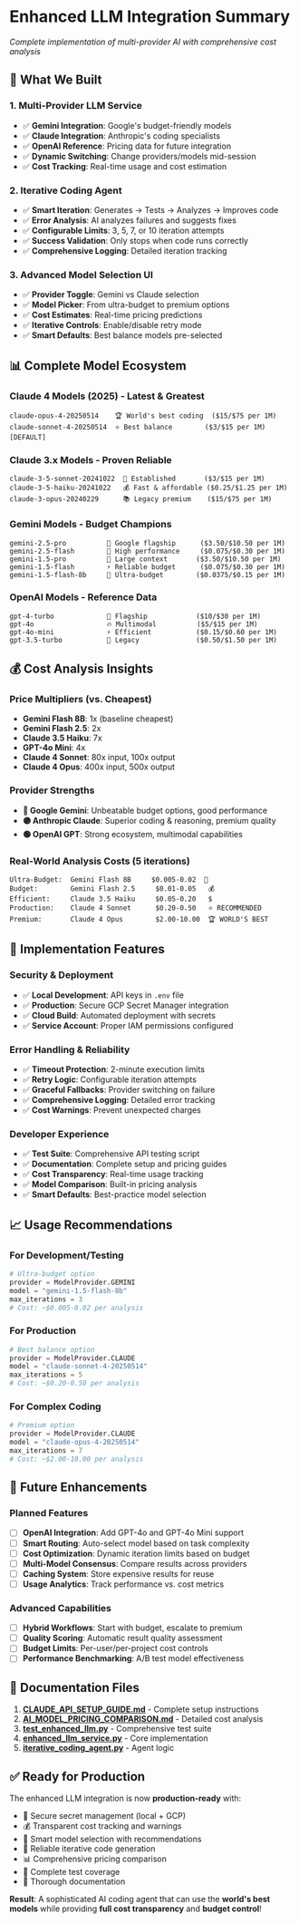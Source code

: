 # Enhanced LLM Integration Summary
*Complete implementation of multi-provider AI with comprehensive cost analysis*

## 🎯 What We Built

### 1. **Multi-Provider LLM Service**
- ✅ **Gemini Integration**: Google's budget-friendly models
- ✅ **Claude Integration**: Anthropic's coding specialists  
- ✅ **OpenAI Reference**: Pricing data for future integration
- ✅ **Dynamic Switching**: Change providers/models mid-session
- ✅ **Cost Tracking**: Real-time usage and cost estimation

### 2. **Iterative Coding Agent**
- ✅ **Smart Iteration**: Generates → Tests → Analyzes → Improves code
- ✅ **Error Analysis**: AI analyzes failures and suggests fixes
- ✅ **Configurable Limits**: 3, 5, 7, or 10 iteration attempts
- ✅ **Success Validation**: Only stops when code runs correctly
- ✅ **Comprehensive Logging**: Detailed iteration tracking

### 3. **Advanced Model Selection UI**
- ✅ **Provider Toggle**: Gemini vs Claude selection
- ✅ **Model Picker**: From ultra-budget to premium options
- ✅ **Cost Estimates**: Real-time pricing predictions
- ✅ **Iterative Controls**: Enable/disable retry mode
- ✅ **Smart Defaults**: Best balance models pre-selected

## 📊 Complete Model Ecosystem

### **Claude 4 Models (2025) - Latest & Greatest**
```
claude-opus-4-20250514    🏆 World's best coding  ($15/$75 per 1M)
claude-sonnet-4-20250514  ⭐ Best balance        ($3/$15 per 1M)  [DEFAULT]
```

### **Claude 3.x Models - Proven Reliable**
```
claude-3-5-sonnet-20241022  💪 Established       ($3/$15 per 1M)
claude-3-5-haiku-20241022   💰 Fast & affordable ($0.25/$1.25 per 1M)
claude-3-opus-20240229      📚 Legacy premium    ($15/$75 per 1M)
```

### **Gemini Models - Budget Champions**
```
gemini-2.5-pro          🧠 Google flagship      ($3.50/$10.50 per 1M)
gemini-2.5-flash        🚀 High performance     ($0.075/$0.30 per 1M)
gemini-1.5-pro          📖 Large context       ($3.50/$10.50 per 1M)
gemini-1.5-flash        ⚡ Reliable budget      ($0.075/$0.30 per 1M)
gemini-1.5-flash-8b     💸 Ultra-budget        ($0.0375/$0.15 per 1M)
```

### **OpenAI Models - Reference Data**
```
gpt-4-turbo             🤖 Flagship            ($10/$30 per 1M)
gpt-4o                  🔥 Multimodal          ($5/$15 per 1M)
gpt-4o-mini             ⚡ Efficient           ($0.15/$0.60 per 1M)
gpt-3.5-turbo           📱 Legacy              ($0.50/$1.50 per 1M)
```

## 💰 Cost Analysis Insights

### **Price Multipliers (vs. Cheapest)**
- **Gemini Flash 8B**: 1x (baseline cheapest)
- **Gemini Flash 2.5**: 2x
- **Claude 3.5 Haiku**: 7x  
- **GPT-4o Mini**: 4x
- **Claude 4 Sonnet**: 80x input, 100x output
- **Claude 4 Opus**: 400x input, 500x output

### **Provider Strengths**
- **🔵 Google Gemini**: Unbeatable budget options, good performance
- **🟣 Anthropic Claude**: Superior coding & reasoning, premium quality
- **🟢 OpenAI GPT**: Strong ecosystem, multimodal capabilities

### **Real-World Analysis Costs (5 iterations)**
```
Ultra-Budget:  Gemini Flash 8B     $0.005-0.02  💸
Budget:        Gemini Flash 2.5     $0.01-0.05   💰
Efficient:     Claude 3.5 Haiku     $0.05-0.20   $
Production:    Claude 4 Sonnet      $0.20-0.50   ⭐ RECOMMENDED
Premium:       Claude 4 Opus        $2.00-10.00  🏆 WORLD'S BEST
```

## 🚀 Implementation Features

### **Security & Deployment**
- ✅ **Local Development**: API keys in `.env` file
- ✅ **Production**: Secure GCP Secret Manager integration
- ✅ **Cloud Build**: Automated deployment with secrets
- ✅ **Service Account**: Proper IAM permissions configured

### **Error Handling & Reliability**
- ✅ **Timeout Protection**: 2-minute execution limits
- ✅ **Retry Logic**: Configurable iteration attempts
- ✅ **Graceful Fallbacks**: Provider switching on failure
- ✅ **Comprehensive Logging**: Detailed error tracking
- ✅ **Cost Warnings**: Prevent unexpected charges

### **Developer Experience**
- ✅ **Test Suite**: Comprehensive API testing script
- ✅ **Documentation**: Complete setup and pricing guides
- ✅ **Cost Transparency**: Real-time usage tracking
- ✅ **Model Comparison**: Built-in pricing analysis
- ✅ **Smart Defaults**: Best-practice model selection

## 📈 Usage Recommendations

### **For Development/Testing**
```python
# Ultra-budget option
provider = ModelProvider.GEMINI
model = "gemini-1.5-flash-8b"
max_iterations = 3
# Cost: ~$0.005-0.02 per analysis
```

### **For Production**
```python
# Best balance option
provider = ModelProvider.CLAUDE  
model = "claude-sonnet-4-20250514"
max_iterations = 5
# Cost: ~$0.20-0.50 per analysis
```

### **For Complex Coding**
```python
# Premium option
provider = ModelProvider.CLAUDE
model = "claude-opus-4-20250514" 
max_iterations = 7
# Cost: ~$2.00-10.00 per analysis
```

## 🔮 Future Enhancements

### **Planned Features**
- [ ] **OpenAI Integration**: Add GPT-4o and GPT-4o Mini support
- [ ] **Smart Routing**: Auto-select model based on task complexity
- [ ] **Cost Optimization**: Dynamic iteration limits based on budget
- [ ] **Multi-Model Consensus**: Compare results across providers
- [ ] **Caching System**: Store expensive results for reuse
- [ ] **Usage Analytics**: Track performance vs. cost metrics

### **Advanced Capabilities**
- [ ] **Hybrid Workflows**: Start with budget, escalate to premium
- [ ] **Quality Scoring**: Automatic result quality assessment
- [ ] **Budget Limits**: Per-user/per-project cost controls
- [ ] **Performance Benchmarking**: A/B test model effectiveness

## 📖 Documentation Files

1. **[CLAUDE_API_SETUP_GUIDE.md](./CLAUDE_API_SETUP_GUIDE.md)** - Complete setup instructions
2. **[AI_MODEL_PRICING_COMPARISON.md](./AI_MODEL_PRICING_COMPARISON.md)** - Detailed cost analysis
3. **[test_enhanced_llm.py](./test_enhanced_llm.py)** - Comprehensive test suite
4. **[enhanced_llm_service.py](./services/enhanced_llm_service.py)** - Core implementation
5. **[iterative_coding_agent.py](./services/dataset_discovery/iterative_coding_agent.py)** - Agent logic

## ✅ Ready for Production

The enhanced LLM integration is now **production-ready** with:
- 🔐 Secure secret management (local + GCP)
- 💰 Transparent cost tracking and warnings  
- 🎯 Smart model selection with recommendations
- 🔄 Reliable iterative code generation
- 📊 Comprehensive pricing comparison
- 🧪 Complete test coverage
- 📖 Thorough documentation

**Result**: A sophisticated AI coding agent that can use the **world's best models** while providing **full cost transparency** and **budget control**!